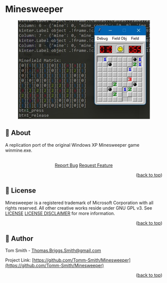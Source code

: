 <a id="readme-top"></a>
# Minesweeper
<p align="center">
  <img src="Minesweeper-Example.jpg" alt="Minesweeper Example Image">
</p>

## :book: About
A replication port of the original Windows XP Minesweeper game winmine.exe.
<br />
<br />
<div align="center">
	<a href="https://github.com/Tomm-Smith/Morris/issues/new?labels=bug&template=bug-report---.md">Report Bug</a>
	<a href="https://github.com/Tomm-Smith/Morris/issues/new?labels=enhancement&template=feature-request---.md">Request Feature</a>
</div>
<p align="right">(<a href="#readme-top">back to top</a>)</p>


<!--## :triangular_ruler: Plans


<p align="right">(<a href="#readme-top">back to top</a>)</p>
-->

## :memo: License
Minesweeper is a registered trademark of Microsoft Corporation with all rights reserved.
All other creative works reside under GNU GPL v3.
See [LICENSE](/LICENSE) [LICENSE DISCLAIMER](https://github.com/Tomm-Smith/Minesweeper/blob/master/LICENSE%20DISCLAIMER) for more information.
<p align="right">(<a href="#readme-top">back to top</a>)</p>


## :beer: Author
Tom Smith - Thomas.Briggs.Smith@gmail.com

Project Link: [https://github.com/Tomm-Smith/Minesweeper](https://github.com/Tomm-Smith/Minesweeper)
<p align="right">(<a href="#readme-top">back to top</a>)</p>